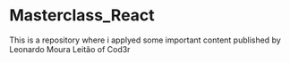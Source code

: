 # Masterclass_React
This is a repository where i applyed some important content published by Leonardo Moura Leitão of Cod3r
